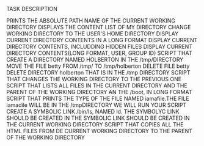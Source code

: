 TASK DESCRIPTION

PRINTS THE ABSOLUTE PATH NAME OF THE CURRENT WORKING DIRECTORY
DISPLAYS THE CONTENT LIST OF MY DIRECTORY
CHANGE WORKING DIRECTORY TO THE USER'S HOME DIRECTORY
DISPLAY CURRENT DIRECTORY CONTENTS IN A LONG FORMAT
DISPLAY CURRENT DIRECTORY CONTENTS, INCLUDDING HIDDEN FILES
DISPLAY CURRENT DIRECTORY CONTENTS(LONG FORMAT, USER, GROUP ID)
SCRIPT THAT CREATE A DIRECTORY NAMED HOLBERTON IN THE /tmp/DIRECTORY
MOVE THE FILE betty FROM /tmp/ TO /tmp/holberton
DELETE FILE betty
DELETE DIRECTORY holberton THAT IS IN THE /tmp DIRECTORY
SCRIPT THAT CHANGES THE WORKING DIRECTORY TO THE PREVIOUS ONE
SCRIPT THAT LISTS ALL FILES IN THE CURRENT DIRECTORY AND THE PARENT OF THE WORKING DIRECTORY AN THE /boot, IN LONG FORMAT
SCRIPT THAT PRINTS THE TYPE OF THE FILE NAMED iamafile.THE FILE iamadile WILL BE IN THE /tmpDIRECTORY WE WILL RUN YOUR SCRIPT
CREATE A SYMBOLIC LINK /bin/ls, NAMED ld. THE SYMBOLYC LINK SHOULD BE CREATED IN THE SYMBOLIC LINK SHOULD BE CREATED IN THE CURRENT WORKING DIRECTORY
SCRIPT THAT COPIES ALL THE HTML FILES FROM DE CURRENT WORKING DIRECTORY TO THE PARENT OF THE WORKING DIRECTORY